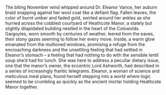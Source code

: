 The biting November wind whipped around Dr. Eleanor Vance, her auburn braid snapping against her wool coat like a defiant flag.  Fallen leaves, the color of burnt umber and faded gold, swirled around her ankles as she hurried across the cobbled courtyard of Heathcote Manor, a stately but slightly dilapidated building nestled in the heart of the Cotswolds.  Gargoyles, worn smooth by centuries of weather, leered from the eaves, their stony gazes seeming to follow her every move.  Inside, a warm glow emanated from the mullioned windows, promising a refuge from the encroaching darkness and the unsettling feeling that had settled in Eleanor’s stomach – a feeling that had nothing to do with the sensible lentil soup she’d had for lunch.  She was here to address a peculiar dietary issue, one that the manor’s owner, the eccentric Lord Ashworth, had described in a series of increasingly frantic telegrams.  Eleanor, a woman of science and meticulous meal plans, found herself stepping into a world where logic seemed to be crumbling as quickly as the ancient mortar holding Heathcote Manor together.
